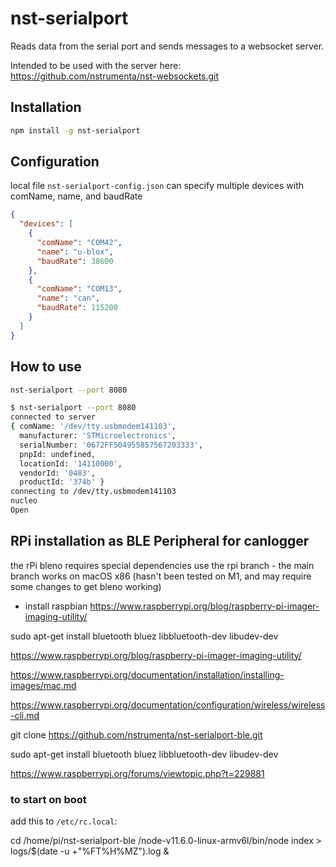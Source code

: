 # nst-serialport
Reads data from the serial port and sends messages to a websocket server.

Intended to be used with the server here:
https://github.com/nstrumenta/nst-websockets.git


## Installation

```bash
npm install -g nst-serialport
```

## Configuration

local file ```nst-serialport-config.json``` can specify multiple devices with comName, name, and baudRate

```json
{
  "devices": [
    {
      "comName": "COM42",
      "name": "u-blox",
      "baudRate": 38600
    },
    {
      "comName": "COM13",
      "name": "can",
      "baudRate": 115200
    }
  ]
}
```

## How to use

```bash
nst-serialport --port 8080
```

```bash
$ nst-serialport --port 8080
connected to server
{ comName: '/dev/tty.usbmodem141103',
  manufacturer: 'STMicroelectronics',
  serialNumber: '0672FF504955857567203333',
  pnpId: undefined,
  locationId: '14110000',
  vendorId: '0483',
  productId: '374b' }
connecting to /dev/tty.usbmodem141103
nucleo
Open
```


## RPi installation as BLE Peripheral for canlogger
the rPi bleno requires special dependencies
use the rpi branch - the main branch works on macOS x86 (hasn't been tested on M1, and may require some changes to get bleno working)

* install raspbian
https://www.raspberrypi.org/blog/raspberry-pi-imager-imaging-utility/

sudo apt-get install bluetooth bluez libbluetooth-dev libudev-dev

https://www.raspberrypi.org/blog/raspberry-pi-imager-imaging-utility/


https://www.raspberrypi.org/documentation/installation/installing-images/mac.md

https://www.raspberrypi.org/documentation/configuration/wireless/wireless-cli.md

git clone https://github.com/nstrumenta/nst-serialport-ble.git

sudo apt-get install bluetooth bluez libbluetooth-dev libudev-dev

https://www.raspberrypi.org/forums/viewtopic.php?t=229881


### to start on boot
add this to `/etc/rc.local`:

cd /home/pi/nst-serialport-ble
/node-v11.6.0-linux-armv6l/bin/node index > logs/$(date -u +"%FT%H%MZ").log &